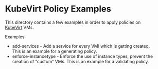 # KubeVirt Policy Examples

This directory contains a few examples in order to apply policies on
[KubeVirt](https://kubevirt.io) VMs.

Examples

- add-services - Add a service for every VMI which is getting created. This is an example for a generating policy.
- enforce-instancetype - Enforce the use of instance types, prevent the creation of "custom" VMs. This is an example for a validating policy.
